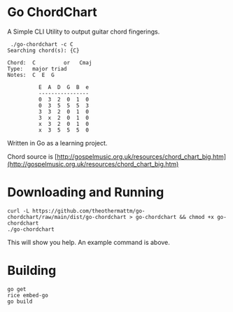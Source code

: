 # Go ChordChart

A Simple CLI Utility to output guitar chord fingerings.

```
 ./go-chordchart -c C
Searching chord(s): {C}

Chord:  C         or   Cmaj
Type:   major triad
Notes:  C  E  G

          E  A  D  G  B  e
          ----------------
          0  3  2  0  1  0
          0  3  5  5  5  3
          3  3  2  0  1  0
          3  x  2  0  1  0
          x  3  2  0  1  0
          x  3  5  5  5  0

```

Written in Go as a learning project.

Chord source is [http://gospelmusic.org.uk/resources/chord_chart_big.htm](http://gospelmusic.org.uk/resources/chord_chart_big.htm)

# Downloading and Running

```
curl -L https://github.com/theothermattm/go-chordchart/raw/main/dist/go-chordchart > go-chordchart && chmod +x go-chordchart
./go-chordchart
```

This will show you help. An example command is above.

# Building

```
go get
rice embed-go
go build
```

